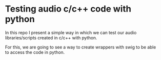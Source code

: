 # Testing audio c/c++ code with python

In this repo I present a simple way in which we can test our audio libraries/scripts created in c/c++ with python.

For this, we are going to see a way to create wrappers with swig to be able to access the code in python.
